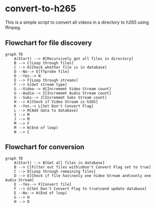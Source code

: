 # convert-to-h265

This is a simple script to convert all videos in a directory to h265 using ffmpeg.

## Flowchart for file discovery

```mermaid
graph TD
    A(Start) --> B[Recursively get all files in directory]
    B --> C[Loop through files]
    C --> D[Check whether file is in database]
    D --No--> E[ffprobe file]
    D --Yes--> N
    E --> F[Loop through streams]
    F --> G[Get stream type]
    G --Video--> H[Incrememt Video Stream count]
    G --Audio--> I[Incrememt Audio Stream count]
    G --Subs--> J[Incrememt Subs Stream count]
    H --> K[Check if Video Stream is h265]
    K --Yes--> L[Set Don't Convert Flag]
    L --> M[Add data to database]
    I --> M
    J --> M
    M --> F
    M --> N(End of loop)
    N --> C
```

## Flowchart for conversion

```mermaid
graph TD
    A(Start) --> B[Get all files in database]
    B --> C[Filter out files with\nDon't Convert Flag set to true]
    C --> D[Loop through remaining files]
    D --> E[Check if file has\nonly one Video Stream and\nonly one Audio Stream]
    E --Yes--> F[Convert file]
    F --> G[Set Don't Convert Flag to true\nand update database]
    E --No--> H(End of loop)
    G --> H
    H --> D
```

